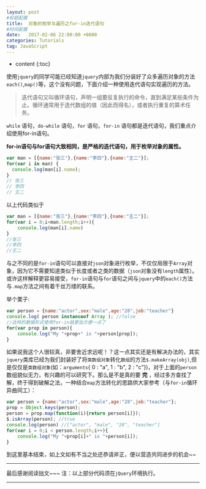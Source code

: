 ```yaml
---
layout: post
#标题配置
title:  对象的枚举与遍历之for-in迭代语句
#时间配置
date:   2017-02-06 22:08:00 +0800
categories: Tutorials
tag: JavaScript
---
```


* content
{:toc}


使用`jquery`的同学可能已经知道`jquery`内部为我们分装好了众多遍历对象的方法`each()`,`map()`等，这个没有问题，下面介绍一种使用迭代语句实现遍历的方法。

>迭代语句又叫循环语句，声明一组要反复执行的命令，直到满足某些条件为止。循环通常用于迭代数组的值（因此而得名），或者执行重复的算术任务。

`while` 语句，`do-while` 语句，`for` 语句，`for-in` 语句都是迭代语句，我们重点介绍使用for-in语句。

**for-in语句与for语句大致相同，是严格的迭代语句，用于枚举对象的属性。**

```javascript
var man = [{name:"张三"},{name:"李四"},{name:"王二"}];
for(var i in man) {
  console.log(man[i].name); 
}
// 张三
// 李四
// 王二
```

以上代码类似于

```javascript
var man = [{name:"张三"},{name:"李四"},{name:"王二"}];
for(var i = 0;i<man.length;i++){
    console.log(man[i].name)
}
//张三
//李四
//王二
```

与之不同的是`for-in`语句可以直接对`json`对象进行枚举，不仅仅局限于`Array`对象，因为它不需要知道类似于长度或者之类的数据（`json`对象没有`length`属性）。或许这样解释更容易接受，`for-in`语句与`for`语句之间与`jquery`中的`each()`方法与`.map`方法之间有着千丝万缕的联系。

举个栗子:

```javascript
var person = {name:"actor",sex:"male",age:"28",job:"teacher"}
console.log( person instanceof Array ); //false
//这样的数据形式使用for-in就更加方便一点了
for(var prop in person){
    console.log("My "+prop+" is "+person[prop]);
}
```

如果说我这个人很较真，非要舍近求远呢！？这一点其实还是有解决办法的，其实`jquery`类库已经为我们封装好了将`类数组对象`转化`数组`的方法`$.makeArray(obj)`,但是仅仅是`类数组对象`(如：`arguments`{ 0 : "a", 1 : "b", 2 : "c"})，对于上面的`person`数组貌似无力，有兴趣的可以研究下。那么是不是真的要 **完** ，经过多方查找了解，终于得到破解之法，一种结合`map`方法转化的思路供大家参考（与`for-in`循环异曲同工）：

```javascript
var person = {name:"actor",sex:"male",age:"28",job:"teacher"};
prop = Object.keys(person);
person = prop.map(function(i){return person[i]});
$.isArray(person); //true
console.log(person) //["actor", "male", "28", "teacher"]
for(var i = 0;i < person.length;i++){
    console.log("My "+prop[i]+" is "+person[i]);
}
```

到这里基本结束，如上文如有不当之处还恭请斧正，便以营造共同进步的机会~~

---------
最后感谢阅读拙文~~~
注：以上部分代码须在`jQuery`环境执行。

---------

